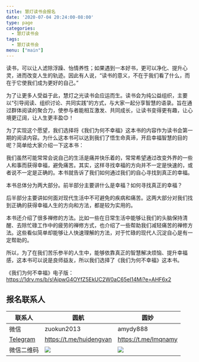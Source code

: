 ```yaml
---
title: 慧灯读书会报名
date: '2020-07-04 20:24:00-08:00'
type: page
categories:
  - 慧灯读书会
tags:
  - 慧灯读书会
menu: ["main"]
---
```


读书，可以让人滤除浮躁、怡情养性；如果遇到一本好书，更可以净化、提升心灵，进而改变人生的轨迹。因此有人说，“读书的意义，不在于我们看了什么，而在于它使我们成为更好的自己。”

为了让更多人受益于此，慧灯之光读书会应运而生。读书会为纯公益组织，主要以“引导阅读、组织讨论、共同实践”的方式，与大家一起分享智慧的语录。旨在通过群体阅读的聚合力，使参与者能相互激发、共同成长，让读书变得更有趣，让心境更辽阔，让人生更丰盈😊！

为了实现这个愿望，我们选择将《我们为何不幸福》这本书的内容作为读书会第一期的阅读内容。为什么这本书可以达到我们了悟生命真谛，开启幸福智慧的目的呢？简单给大家介绍一下这本书：

我们虽然可能常常会说自己的生活是痛并快乐着的，常常希望通过改变外界的一些人和事而获得幸福，避免痛苦。其实，这样寻找幸福的方向并不一定是快速的，或者说不一定是正确的。本书就告诉了我们如何通过我们的自心寻找到真正的幸福。

本书总体分为两大部分。前半部分主要讲什么是幸福？如何寻找真正的幸福？

后半部分主要讲如何面对现代生活中不可避免的疾病和痛苦。这两大部分对我们找到正确的获得幸福人生的方向和方法，都是较为实用的。

本书还介绍了很多禅修的方法。比如一些在日常生活中能够让我们的头脑保持清醒、去除忙碌工作中的疲劳的禅修方式，也介绍了一些帮助我们减轻痛苦的禅修方法。这些看似简单却能够让人快速理解的方法，对于忙碌的现代人沉淀自心是有一定帮助的。

所以，为了在我们苦乐参半的人生中，能够依靠真正的智慧解决烦恼、提升幸福感，这本书可以说是良师益友，所以我们选择了《我们为何不幸福》这本书。

《我们为何不幸福》电子版： <https://1drv.ms/b/s!AipwG4OYfZ5EkUC2W0aC65eI14Mi?e=AHF6x2>

## 报名联系人

 联系人 | 圆航 | 圆妙
---------|----------|---------
 微信 | zuokun2013 | amydy888
 [Telegram](https://telegram.org) | <https://t.me/huidengvan> | <https://t.me/lmqnamy>
 微信二维码 | ![](/up/yuanhang.jpg) | ![](/up/yuanmiao.jpg)
